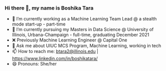 ### Hi there 👋, my name is Boshika Tara



- 🔭 I’m currently working as a Machine Learning Team Lead @ a stealth mode start-up - part-time
- 🌱 I’m currently pursuing my Masters in Data Science @ University of Illinois, Urbana-Champaign - full-time, graduating December 2021
- ❌ Previously Machine Learning Engineer @ Capital One
- 💬 Ask me about UIUC MCS Program, Machine Learning, working in tech
- 📫 How to reach me: btara2@illinois.edu | https://www.linkedin.com/in/boshikatara/
- 😄 Pronouns: She/her


